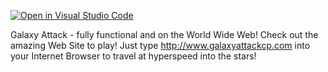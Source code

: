 [![Open in Visual Studio Code](https://classroom.github.com/assets/open-in-vscode-c66648af7eb3fe8bc4f294546bfd86ef473780cde1dea487d3c4ff354943c9ae.svg)](https://classroom.github.com/online_ide?assignment_repo_id=7746562&assignment_repo_type=AssignmentRepo)


Galaxy Attack - fully functional and on the World Wide Web! Check out the amazing Web Site to play! Just type http://www.galaxyattackcp.com into your Internet Browser to travel at hyperspeed into the stars!